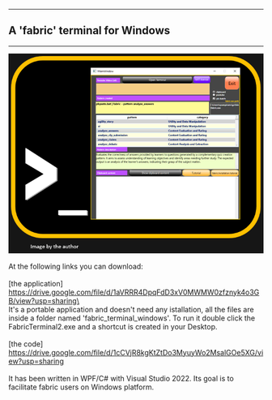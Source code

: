   -----------------------------------------------------------------------
  A 'fabric' terminal for Windows
  -----------------------------------------------------------------------

  -----------------------------------------------------------------------

![](./images/image1.png)

At the following links you can download:\
\
[the application]\
[https://drive.google.com/file/d/1aVRRR4DpqFdD3xV0MWMW0zfznyk4o3GB/view?usp=sharing\
](https://drive.google.com/file/d/1aVRRR4DpqFdD3xV0MWMW0zfznyk4o3GB/view?usp=sharing)\
It's a portable application and doesn't need any istallation, all the files are inside a folder named 'fabric_terminal_windows'. To run it double click the FabricTerminal2.exe and a shortcut is created in your Desktop.\
\
[the code]\
<https://drive.google.com/file/d/1cCVjR8kgKtZtDo3MyuyWo2MsalGOe5XG/view?usp=sharing>\
\
It has been written in WPF/C# with Visual Studio 2022. Its goal is to
facilitate fabric users on Windows platform.


